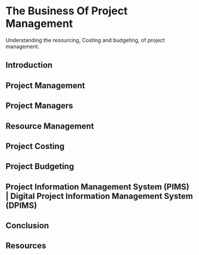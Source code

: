# The Business Of Project Management

Understanding the resourcing, Costing and budgeting, of project management.

## Introduction

## Project Management

## Project Managers

## Resource Management

## Project Costing

## Project Budgeting

## Project Information Management System (PIMS) | Digital Project Information Management System (DPIMS)

## Conclusion

## Resources
